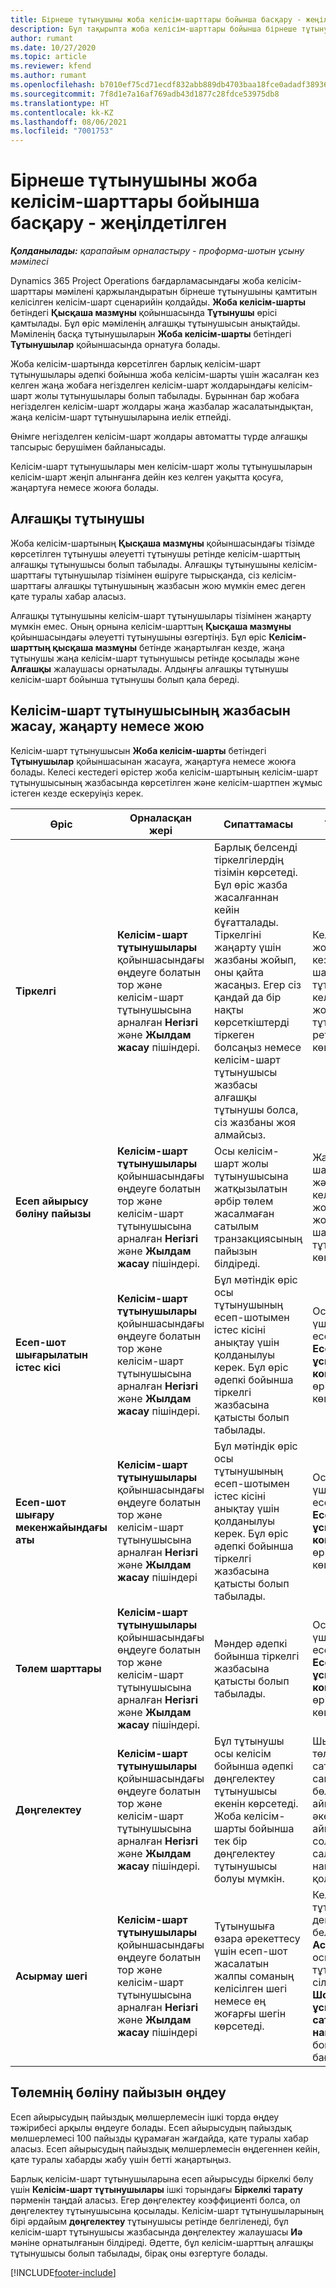 ```yaml
---
title: Бірнеше тұтынушыны жоба келісім-шарттары бойынша басқару - жеңілдетілген
description: Бұл тақырыпта жоба келісім-шарттары бойынша бірнеше тұтынушыны басқару туралы ақпарат берілген.
author: rumant
ms.date: 10/27/2020
ms.topic: article
ms.reviewer: kfend
ms.author: rumant
ms.openlocfilehash: b7010ef75cd71ecdf832abb889db4703baa18fce0adadf3893621c42002fcab9
ms.sourcegitcommit: 7f8d1e7a16af769adb43d1877c28fdce53975db8
ms.translationtype: HT
ms.contentlocale: kk-KZ
ms.lasthandoff: 08/06/2021
ms.locfileid: "7001753"
---
```

# <a name="manage-multiple-customers-on-project-contracts---lite"></a>Бірнеше тұтынушыны жоба келісім-шарттары бойынша басқару - жеңілдетілген

_**Қолданылады:** қарапайым орналастыру - проформа-шотын ұсыну мәмілесі_

Dynamics 365 Project Operations бағдарламасындағы жоба келісім-шарттары мәмілені қаржыландыратын бірнеше тұтынушыны қамтитын келісілген келісім-шарт сценарийін қолдайды. **Жоба келісім-шарты** бетіндегі **Қысқаша мазмұны** қойыншасында **Тұтынушы** өрісі қамтылады. Бұл өріс мәміленің алғашқы тұтынушысын анықтайды. Мәміленің басқа тұтынушыларын **Жоба келісім-шарты** бетіндегі **Тұтынушылар** қойыншасында орнатуға болады.

Жоба келісім-шартында көрсетілген барлық келісім-шарт тұтынушылары әдепкі бойынша жоба келісім-шарты үшін жасалған кез келген жаңа жобаға негізделген келісім-шарт жолдарындағы келісім-шарт жолы тұтынушылары болып табылады. Бұрыннан бар жобаға негізделген келісім-шарт жолдары жаңа жазбалар жасалатындықтан, жаңа келісім-шарт тұтынушыларына иелік етпейді.

Өнімге негізделген келісім-шарт жолдары автоматты түрде алғашқы тапсырыс берушімен байланысады.

Келісім-шарт тұтынушылары мен келісім-шарт жолы тұтынушыларын келісім-шарт жеңіп алынғанға дейін кез келген уақытта қосуға, жаңартуға немесе жоюға болады.

## <a name="primary-customer"></a>Алғашқы тұтынушы

Жоба келісім-шартының **Қысқаша мазмұны** қойыншасындағы тізімде көрсетілген тұтынушы әлеуетті тұтынушы ретінде келісім-шарттың алғашқы тұтынушысы болып табылады. Алғашқы тұтынушыны келісім-шарттағы тұтынушылар тізімінен өшіруге тырысқанда, сіз келісім-шарттағы алғашқы тұтынушының жазбасын жою мүмкін емес деген қате туралы хабар аласыз.

Алғашқы тұтынушыны келісім-шарт тұтынушылары тізімінен жаңарту мүмкін емес. Оның орнына келісім-шарттың **Қысқаша мазмұны** қойыншасындағы әлеуетті тұтынушыны өзгертіңіз. Бұл өріс **Келісім-шарттың қысқаша мазмұны** бетінде жаңартылған кезде, жаңа тұтынушы жаңа келісім-шарт тұтынушысы ретінде қосылады және **Алғашқы** жалаушасы орнатылады. Алдыңғы алғашқы тұтынушы келісім-шарт бойынша тұтынушы болып қала береді.

## <a name="create-update-or-delete-a-contract-customer-record"></a>Келісім-шарт тұтынушысының жазбасын жасау, жаңарту немесе жою

Келісім-шарт тұтынушысын **Жоба келісім-шарты** бетіндегі **Тұтынушылар** қойыншасынан жасауға, жаңартуға немесе жоюға болады. Келесі кестедегі өрістер жоба келісім-шартының келісім-шарт тұтынушысының жазбасында көрсетілген және келісім-шартпен жұмыс істеген кезде ескеруіңіз керек.

| Өріс | Орналасқан жері | Сипаттамасы | Төменгі әсер |
| --- | --- | --- | --- |
| **Тіркелгі** | **Келісім-шарт тұтынушылары** қойыншасындағы өңдеуге болатын тор және келісім-шарт тұтынушысына арналған **Негізгі** және **Жылдам жасау** пішіндері. | Барлық белсенді тіркелгілердің тізімін көрсетеді. Бұл өріс жазба жасалғаннан кейін бұғатталады. Тіркелгіні жаңарту үшін жазбаны жойып, оны қайта жасаңыз. Егер сіз қандай да бір нақты көрсеткіштерді тіркеген болсаңыз немесе келісім-шарт тұтынушысы жазбасы алғашқы тұтынушы болса, сіз жазбаны жоя алмайсыз. | Келісім-шарт жолы жасалған кезде, келісім-шарт тұтынушылары келісім-шарт жолы тұтынушылары ретінде көшіріледі. |
| **Есеп айырысу бөліну пайызы** | **Келісім-шарт тұтынушылары** қойыншасындағы өңдеуге болатын тор және келісім-шарт тұтынушысына арналған **Негізгі** және **Жылдам жасау** пішіндері. | Осы келісім-шарт жолы тұтынушысына жатқызылатын әрбір төлем жасалмаған сатылым транзакциясының пайызын білдіреді. | Жаңа келісім-шарт жолдарына және жаңа жоба келісім-шарты жолдарындағы жобаның келісім-шарт жолы тұтынушыларына көшірілген. |
| **Есеп-шот шығарылатын істес кісі** | **Келісім-шарт тұтынушылары** қойыншасындағы өңдеуге болатын тор және келісім-шарт тұтынушысына арналған **Негізгі** және **Жылдам жасау** пішіндері. | Бұл мәтіндік өріс осы тұтынушының есеп-шотымен істес кісіні анықтау үшін қолданылуы керек. Бұл өріс әдепкі бойынша тіркелгі жазбасына қатысты болып табылады. | Осы тұтынушы үшін жасалған есеп-шоттағы **Есеп-шот ұсынылатын контактінің аты** өрісіне көшірілген. |
| **Есеп-шот шығару мекенжайындағы аты** | **Келісім-шарт тұтынушылары** қойыншасындағы өңдеуге болатын тор және келісім-шарт тұтынушысына арналған **Негізгі** және **Жылдам жасау** пішіндері | Бұл мәтіндік өріс осы тұтынушының есеп-шотымен істес кісіні анықтау үшін қолданылуы керек. Бұл өріс әдепкі бойынша тіркелгі жазбасына қатысты болып табылады. | Осы тұтынушы үшін жасалған есеп-шоттағы **Есеп-шот ұсынылатын контактінің аты** өрісіне көшірілген. |
| **Төлем шарттары** | **Келісім-шарт тұтынушылары** қойыншасындағы өңдеуге болатын тор және келісім-шарт тұтынушысына арналған **Негізгі** және **Жылдам жасау** пішіндері. | Мәндер әдепкі бойынша тіркелгі жазбасына қатысты болып табылады. | Осы тұтынушы үшін жасалған есеп-шоттағы **Есеп-шот ұсынылатын контактінің аты** өрісіне көшірілген. |
| **Дөңгелектеу** | **Келісім-шарт тұтынушылары** қойыншасындағы өңдеуге болатын тор және келісім-шарт тұтынушысына арналған **Негізгі** және **Жылдам жасау** пішіндері. | Бұл тұтынушы осы келісім бойынша әдепкі дөңгелектеу тұтынушысы екенін көрсетеді. Жоба келісім-шарты бойынша тек бір дөңгелектеу тұтынушысы болуы мүмкін. | Шығындар мен төленбеген сатылымдарды саны бойынша бөлу дөңгелектеу айырмашылығына әкелсе, бұл айырмашылық сол тұтынушымен салыстырылатын нақты мәнге қолданылады. |
| **Асырмау шегі** | **Келісім-шарт тұтынушылары** қойыншасындағы өңдеуге болатын тор және келісім-шарт тұтынушысына арналған **Негізгі** және **Жылдам жасау** пішіндері | Тұтынушыға өзара әрекеттесу үшін есеп-шот жасалатын жалпы соманың келісілген шегі немесе ең жоғарғы шегін көрсетеді. | Келісім-шарт тұтынушысы деңгейінде белгіленген **Асырмау шегі** осы келісім-шарт тұтынушысына сілтеме жасайтын **Шот ұсынылмаған сатылымның нақты мәндері** бойынша бағаланады. |

## <a name="edit-billing-split-percentages"></a>Төлемнің бөліну пайызын өңдеу

Есеп айырысудың пайыздық мөлшерлемесін ішкі торда өңдеу тәжірибесі арқылы өңдеуге болады. Есеп айырысудың пайыздық мөлшерлемесі 100 пайызды құрамаған жағдайда, қате туралы хабар аласыз. Есеп айырысудың пайыздық мөлшерлемесін өңдегеннен кейін, қате туралы хабарды жабу үшін бетті жаңартыңыз.

Барлық келісім-шарт тұтынушыларына есеп айырысуды біркелкі бөлу үшін **Келісім-шарт тұтынушылары** ішкі торындағы **Біркелкі тарату** пәрменін таңдай аласыз. Егер дөңгелектеу коэффициенті болса, ол дөңгелектеу тұтынушысына қосылады. Келісім-шарт тұтынушыларының бірі әрдайым **дөңгелектеу** тұтынушысы ретінде белгіленеді, бұл келісім-шарт тұтынушысы жазбасында дөңгелектеу жалаушасы **Иә** мәніне орнатылғанын білдіреді. Әдетте, бұл келісім-шарттың алғашқы тұтынушысы болып табылады, бірақ оны өзгертуге болады.


[!INCLUDE[footer-include](../../includes/footer-banner.md)]